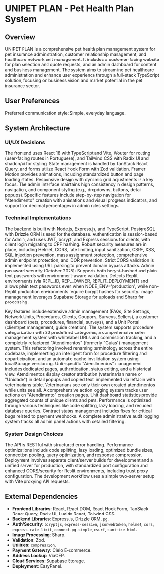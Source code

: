 # UNIPET PLAN - Pet Health Plan System

## Overview
UNIPET PLAN is a comprehensive pet health plan management system for pet insurance administration, customer relationship management, and healthcare network unit management. It includes a customer-facing website for plan selection and quote requests, and an admin dashboard for content and business management. The system aims to streamline pet healthcare administration and enhance user experience through a full-stack TypeScript solution, focusing on business vision and market potential in the pet insurance sector.

## User Preferences
Preferred communication style: Simple, everyday language.

## System Architecture

### UI/UX Decisions
The frontend uses React 18 with TypeScript and Vite, Wouter for routing (user-facing routes in Portuguese), and Tailwind CSS with Radix UI and shadcn/ui for styling. State management is handled by TanStack React Query, and forms utilize React Hook Form with Zod validation. Framer Motion provides animations, including standardized button and page loading states. Responsive design with dynamic grid adjustments is a key focus. The admin interface maintains high consistency in design patterns, navigation, and component styling (e.g., dropdowns, buttons, detail popups). Specific features include step-by-step navigation for "Atendimento" creation with animations and visual progress indicators, and support for decimal percentages in admin rules settings.

### Technical Implementations
The backend is built with Node.js, Express.js, and TypeScript. PostgreSQL with Drizzle ORM is used for the database. Authentication is session-based for Admin, and uses JWT, bcrypt, and Express sessions for clients, with client login migrating to CPF hashing. Robust security measures are in place, including Helmet, CORS, rate limiting, input sanitization, CSRF, XSS, SQL injection prevention, mass assignment protection, comprehensive admin endpoint protection, and IDOR prevention. Strict CORS validation is implemented using URL parsing to prevent domain bypass attacks. Admin password security (October 2025): Supports both bcrypt-hashed and plain text passwords with environment-aware validation. Detects Replit environments (via REPL_ID, REPL_OWNER, REPLIT_DEPLOYMENT) and allows plain text passwords even when NODE_ENV='production', while non-Replit production environments require bcrypt hashes for security. Image management leverages Supabase Storage for uploads and Sharp for processing.

Key features include extensive admin management (FAQs, Site Settings, Network Units, Procedures, Clients, Coupons, Surveys, Sellers), a customer dashboard (pets, procedures, financial, surveys), and a Unit Portal (client/pet management, guide creation). The system supports procedure categorization with 23 predefined categories, a comprehensive seller management system with whitelabel URLs and commission tracking, and a completely refactored "Atendimentos" (formerly "Guias") management system. This refactoring involved renaming terminology across the entire codebase, implementing an intelligent form for procedure filtering and coparticipation, and an automatic cache invalidation system using localStorage versioning. Unit-specific "Atendimentos" management includes dedicated pages, authentication, status editing, and a historical view. Atendimentos display creator attribution (veterinarian name or "Unidade") in detail popups and copied text, implemented via leftJoin with veterinarians table. Veterinarians see only their own created atendimentos while units see all. A comprehensive action logging system tracks user actions on "Atendimento" creation pages. Unit dashboard statistics provide aggregated counts of unique clients and pets. Performance is optimized through various techniques like code splitting, lazy loading, and reduced database queries. Contract status management includes fixes for critical bugs related to payment webhooks. A complete administrative audit logging system tracks all admin panel actions with detailed filtering.

### System Design Choices
The API is RESTful with structured error handling. Performance optimizations include code splitting, lazy loading, optimized bundle sizes, connection pooling, query optimization, and response compression. Deployment involves separate client/server builds for development and a unified server for production, with standardized port configuration and enhanced CORS/security for Replit environments, including trust proxy configuration. The development workflow uses a simple two-server setup with Vite proxying API requests.

## External Dependencies

-   **Frontend Libraries**: React, React DOM, React Hook Form, TanStack React Query, Radix UI, Lucide React, Tailwind CSS.
-   **Backend Libraries**: Express.js, Drizzle ORM, `pg`.
-   **Auth/Security**: `bcryptjs`, `express-session`, `jsonwebtoken`, `helmet`, `cors`, `express-rate-limit`, `connect-pg-simple`, `csurf`, `sanitize-html`.
-   **Image Processing**: Sharp.
-   **Validation**: Zod.
-   **Utilities**: `compression`.
-   **Payment Gateway**: Cielo E-commerce.
-   **Address Lookup**: ViaCEP.
-   **Cloud Services**: Supabase Storage.
-   **Deployment**: EasyPanel.